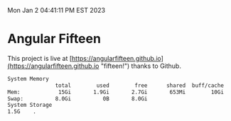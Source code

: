 Mon Jan  2 04:41:11 PM EST 2023

# Angular Fifteen


This project is live at [https://angularfifteen.github.io](https://angularfifteen.github.io "fifteen!") thanks to Github.

```bash
System Memory
               total        used        free      shared  buff/cache   available
Mem:            15Gi       1.9Gi       2.7Gi       653Mi        10Gi        12Gi
Swap:          8.0Gi          0B       8.0Gi
System Storage
1.5G	.
```
